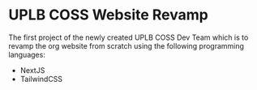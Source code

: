 # UPLB COSS Website Revamp
The first project of the newly created UPLB COSS Dev Team which is to revamp the org website from scratch using the following programming languages:
- NextJS
- TailwindCSS
